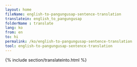 ```yaml
---
layout: home
fileName: english-to-pangungusap-sentence-translation
translatein: english_to_pangungusap
folderName : translate
lang: ko
from: en
to: hi
permalink: /ko/english-to-pangungusap-sentence-translation
tool: english-to-pangungusap-sentence-translation
---
```

{% include section/translateinto.html %}